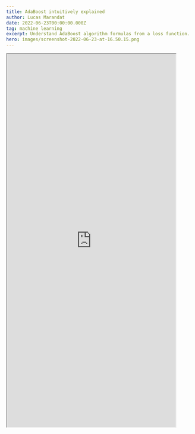 ```yaml
---
title: AdaBoost intuitively explained
author: Lucas Marandat
date: 2022-06-23T00:00:00.000Z
tag: machine learning
excerpt: Understand AdaBoost algorithm formulas from a loss function.
hero: images/screenshot-2022-06-23-at-16.50.15.png
---
```

<iframe src="https://drive.google.com/file/d/1bWC9-Hx8xKRgvhA87GZFiR8zhUSb09bx/preview" width="90%" height="1000" allow="autoplay" style="max-width: 944px;"></iframe>